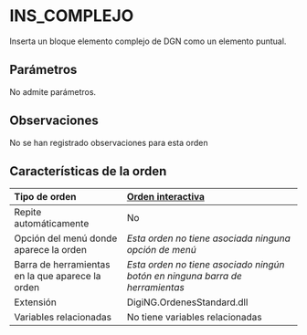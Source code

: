 # INS\_COMPLEJO

Inserta un bloque elemento complejo de DGN como un elemento puntual.

## Parámetros

No admite parámetros.

## Observaciones

No se han registrado observaciones para esta orden

## Características de la orden

| Tipo de orden | [Orden interactiva](ins-complejo.md) |
| :--- | :--- |
| Repite automáticamente | No |
| Opción del menú donde aparece la orden | _Esta orden no tiene asociada ninguna opción de menú_ |
| Barra de herramientas en la que aparece la orden | _Esta orden no tiene asociado ningún botón en ninguna barra de herramientas_ |
| Extensión | DigiNG.OrdenesStandard.dll |
| Variables relacionadas | No tiene variables relacionadas |

